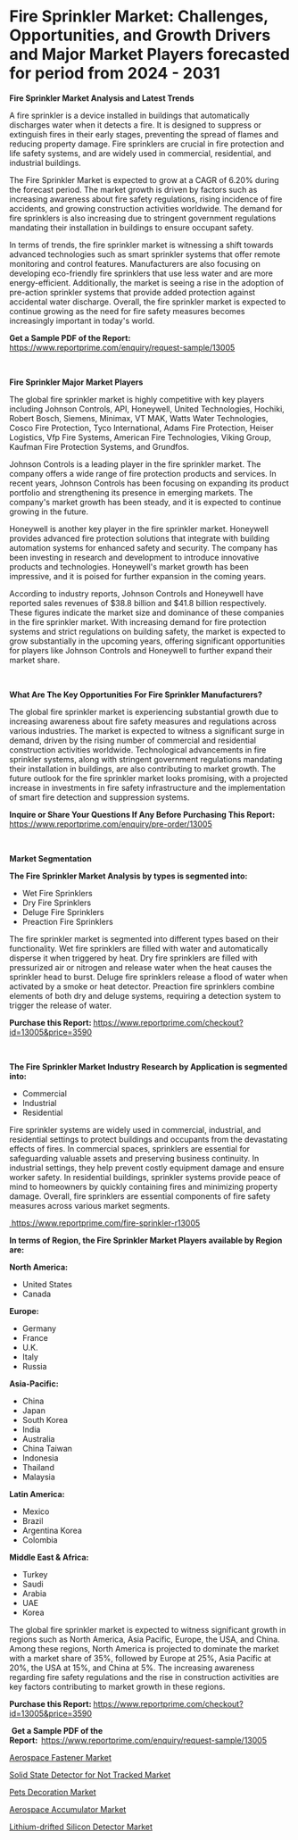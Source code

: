 <p><h1>Fire Sprinkler Market: Challenges, Opportunities, and Growth Drivers and Major Market Players forecasted for period from 2024 - 2031</h1></p><p><strong>Fire Sprinkler Market Analysis and Latest Trends</strong></p>
<p><p>A fire sprinkler is a device installed in buildings that automatically discharges water when it detects a fire. It is designed to suppress or extinguish fires in their early stages, preventing the spread of flames and reducing property damage. Fire sprinklers are crucial in fire protection and life safety systems, and are widely used in commercial, residential, and industrial buildings.</p><p>The Fire Sprinkler Market is expected to grow at a CAGR of 6.20% during the forecast period. The market growth is driven by factors such as increasing awareness about fire safety regulations, rising incidence of fire accidents, and growing construction activities worldwide. The demand for fire sprinklers is also increasing due to stringent government regulations mandating their installation in buildings to ensure occupant safety.</p><p>In terms of trends, the fire sprinkler market is witnessing a shift towards advanced technologies such as smart sprinkler systems that offer remote monitoring and control features. Manufacturers are also focusing on developing eco-friendly fire sprinklers that use less water and are more energy-efficient. Additionally, the market is seeing a rise in the adoption of pre-action sprinkler systems that provide added protection against accidental water discharge. Overall, the fire sprinkler market is expected to continue growing as the need for fire safety measures becomes increasingly important in today's world.</p></p>
<p><strong>Get a Sample PDF of the Report:&nbsp;</strong> <a href="https://www.reportprime.com/enquiry/request-sample/13005">https://www.reportprime.com/enquiry/request-sample/13005</a></p>
<p>&nbsp;</p>
<p><strong>Fire Sprinkler Major Market Players</strong></p>
<p><p>The global fire sprinkler market is highly competitive with key players including Johnson Controls, API, Honeywell, United Technologies, Hochiki, Robert Bosch, Siemens, Minimax, VT MAK, Watts Water Technologies, Cosco Fire Protection, Tyco International, Adams Fire Protection, Heiser Logistics, Vfp Fire Systems, American Fire Technologies, Viking Group, Kaufman Fire Protection Systems, and Grundfos.</p><p>Johnson Controls is a leading player in the fire sprinkler market. The company offers a wide range of fire protection products and services. In recent years, Johnson Controls has been focusing on expanding its product portfolio and strengthening its presence in emerging markets. The company's market growth has been steady, and it is expected to continue growing in the future.</p><p>Honeywell is another key player in the fire sprinkler market. Honeywell provides advanced fire protection solutions that integrate with building automation systems for enhanced safety and security. The company has been investing in research and development to introduce innovative products and technologies. Honeywell's market growth has been impressive, and it is poised for further expansion in the coming years.</p><p>According to industry reports, Johnson Controls and Honeywell have reported sales revenues of $38.8 billion and $41.8 billion respectively. These figures indicate the market size and dominance of these companies in the fire sprinkler market. With increasing demand for fire protection systems and strict regulations on building safety, the market is expected to grow substantially in the upcoming years, offering significant opportunities for players like Johnson Controls and Honeywell to further expand their market share.</p></p>
<p>&nbsp;</p>
<p><strong>What Are The Key Opportunities For Fire Sprinkler Manufacturers?</strong></p>
<p><p>The global fire sprinkler market is experiencing substantial growth due to increasing awareness about fire safety measures and regulations across various industries. The market is expected to witness a significant surge in demand, driven by the rising number of commercial and residential construction activities worldwide. Technological advancements in fire sprinkler systems, along with stringent government regulations mandating their installation in buildings, are also contributing to market growth. The future outlook for the fire sprinkler market looks promising, with a projected increase in investments in fire safety infrastructure and the implementation of smart fire detection and suppression systems.</p></p>
<p><strong>Inquire or Share Your Questions If Any Before Purchasing This Report:</strong> <a href="https://www.reportprime.com/enquiry/pre-order/13005">https://www.reportprime.com/enquiry/pre-order/13005</a></p>
<p>&nbsp;</p>
<p><strong>Market Segmentation</strong></p>
<p><strong>The Fire Sprinkler Market Analysis by types is segmented into:</strong></p>
<p><ul><li>Wet Fire Sprinklers</li><li>Dry Fire Sprinklers</li><li>Deluge Fire Sprinklers</li><li>Preaction Fire Sprinklers</li></ul></p>
<p><p>The fire sprinkler market is segmented into different types based on their functionality. Wet fire sprinklers are filled with water and automatically disperse it when triggered by heat. Dry fire sprinklers are filled with pressurized air or nitrogen and release water when the heat causes the sprinkler head to burst. Deluge fire sprinklers release a flood of water when activated by a smoke or heat detector. Preaction fire sprinklers combine elements of both dry and deluge systems, requiring a detection system to trigger the release of water.</p></p>
<p><strong>Purchase this Report:&nbsp;</strong><a href="https://www.reportprime.com/checkout?id=13005&price=3590">https://www.reportprime.com/checkout?id=13005&price=3590</a></p>
<p>&nbsp;</p>
<p><strong>The Fire Sprinkler Market Industry Research by Application is segmented into:</strong></p>
<p><ul><li>Commercial</li><li>Industrial</li><li>Residential</li></ul></p>
<p><p>Fire sprinkler systems are widely used in commercial, industrial, and residential settings to protect buildings and occupants from the devastating effects of fires. In commercial spaces, sprinklers are essential for safeguarding valuable assets and preserving business continuity. In industrial settings, they help prevent costly equipment damage and ensure worker safety. In residential buildings, sprinkler systems provide peace of mind to homeowners by quickly containing fires and minimizing property damage. Overall, fire sprinklers are essential components of fire safety measures across various market segments.</p></p>
<p><a href="https://www.reportprime.com/fire-sprinkler-r13005">&nbsp;https://www.reportprime.com/fire-sprinkler-r13005</a></p>
<p><strong>In terms of Region, the Fire Sprinkler Market Players available by Region are:</strong></p>
<p>
    <p> <strong> North America: </strong>
        <ul>
            <li>United States</li>
            <li>Canada</li>
        </ul>
        </p> 
    <p> <strong> Europe: </strong>
        <ul>
            <li>Germany</li>
            <li>France</li>
            <li>U.K.</li>
            <li>Italy</li>
            <li>Russia</li>
        </ul>
        </p> 
    <p> <strong> Asia-Pacific: </strong>
        <ul>
            <li>China</li>
            <li>Japan</li>
            <li>South Korea</li>
            <li>India</li>
            <li>Australia</li>
            <li>China Taiwan</li>
            <li>Indonesia</li>
            <li>Thailand</li>
            <li>Malaysia</li>
        </ul>
        </p> 
    <p> <strong> Latin America: </strong>
        <ul>
            <li>Mexico</li>
            <li>Brazil</li>
            <li>Argentina Korea</li>
            <li>Colombia</li>
        </ul>
        </p> 
    <p> <strong> Middle East & Africa: </strong>
        <ul>
            <li>Turkey</li>
            <li>Saudi</li>
            <li>Arabia</li>
            <li>UAE</li>
            <li>Korea</li>
        </ul>
    </p>
    </p>
<p><p>The global fire sprinkler market is expected to witness significant growth in regions such as North America, Asia Pacific, Europe, the USA, and China. Among these regions, North America is projected to dominate the market with a market share of 35%, followed by Europe at 25%, Asia Pacific at 20%, the USA at 15%, and China at 5%. The increasing awareness regarding fire safety regulations and the rise in construction activities are key factors contributing to market growth in these regions.</p></p>
<p><strong>Purchase this Report: </strong><a href="https://www.reportprime.com/checkout?id=13005&price=3590">https://www.reportprime.com/checkout?id=13005&price=3590</a></p>
<p>&nbsp;<strong>Get a Sample PDF of the Report:&nbsp;&nbsp;</strong><a href="https://www.reportprime.com/enquiry/request-sample/13005">https://www.reportprime.com/enquiry/request-sample/13005</a></p>
<p><strong></strong></p>
<p><p><a href="https://github.com/lairestrong/Market-Research-Report-List-1/blob/main/aerospace-fastener-market.md">Aerospace Fastener Market</a></p><p><a href="https://www.linkedin.com/pulse/solid-state-detector-tracked-market-size-growth-trends-statistics-ryj9c?trackingId=KUBKQ0n8SriBHfm8Mn4yXg%3D%3D">Solid State Detector for Not Tracked Market</a></p><p><a href="https://issuu.com/reportprime-2/docs/pets-decoration-market-size-2030.pp_079f1bf6ce90d5">Pets Decoration Market</a></p><p><a href="https://github.com/drzsklfn31/Market-Research-Report-List-1/blob/main/aerospace-accumulator-market.md">Aerospace Accumulator Market</a></p><p><a href="https://www.linkedin.com/pulse/global-lithium-drifted-silicon-detector-market-size-expected-experience-ccg1c?trackingId=pvPrS%2BG7T4atRJoIlOVeOw%3D%3D">Lithium-drifted Silicon Detector Market</a></p></p>